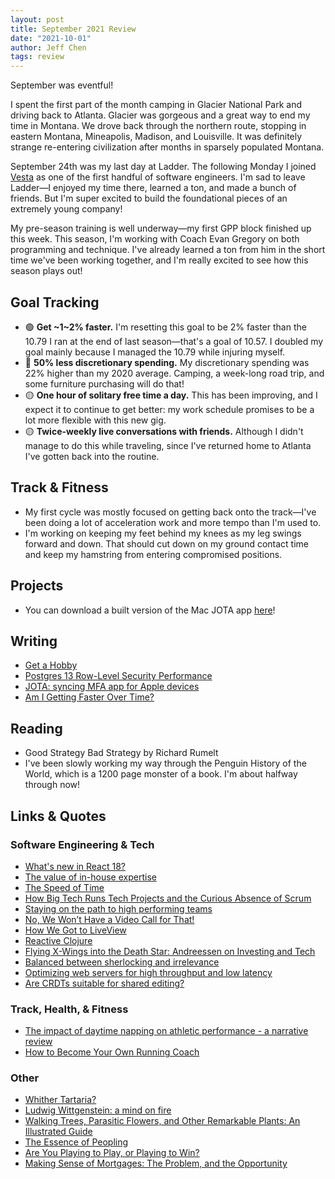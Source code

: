 ```yaml
---
layout: post
title: September 2021 Review
date: "2021-10-01"
author: Jeff Chen
tags: review
---
```


September was eventful!

I spent the first part of the month camping in Glacier National Park and driving back to Atlanta. Glacier was gorgeous and a great way to end my time in Montana. We drove back through the northern route, stopping in eastern Montana, Mineapolis, Madison, and Louisville. It was definitely strange re-entering civilization after months in sparsely populated Montana.

September 24th was my last day at Ladder. The following Monday I joined [Vesta](https://vestatech.io) as one of the first handful of software engineers. I'm sad to leave Ladder—I enjoyed my time there, learned a ton, and made a bunch of friends. But I'm super excited to build the foundational pieces of an extremely young company!

My pre-season training is well underway—my first GPP block finished up this week. This season, I'm working with Coach Evan Gregory on both programming and technique. I've already learned a ton from him in the short time we've been working together, and I'm really excited to see how this season plays out!

## Goal Tracking

- 🟢 **Get ~1~2% faster.** I'm resetting this goal to be 2% faster than the 10.79 I ran at the end of last season—that's a goal of 10.57. I doubled my goal mainly because I managed the 10.79 while injuring myself.
- 🔴 **50% less discretionary spending.** My discretionary spending was 22% higher than my 2020 average. Camping, a week-long road trip, and some furniture purchasing will do that!
- 🟡 **One hour of solitary free time a day.** This has been improving, and I expect it to continue to get better: my work schedule promises to be a lot more flexible with this new gig.
- 🟡 **Twice-weekly live conversations with friends.** Although I didn't manage to do this while traveling, since I've returned home to Atlanta I've gotten back into the routine.

<!-- excerpt -->

## Track & Fitness

- My first cycle was mostly focused on getting back onto the track—I've been doing a lot of acceleration work and more tempo than I'm used to.
- I'm working on keeping my feet behind my knees as my leg swings forward and down. That should cut down on my ground contact time and keep my hamstring from entering compromised positions.

## Projects

- You can download a built version of the Mac JOTA app [here](/assets/jota-macos.zip)!

## Writing

- [Get a Hobby](https://www.jeffchen.dev/posts/Get-A-Hobby/)
- [Postgres 13 Row-Level Security Performance](https://www.jeffchen.dev/posts/Postgres-13-Row-Level-Security-Performance/)
- [JOTA: syncing MFA app for Apple devices](https://www.jeffchen.dev/posts/JOTA-Syncing-MFA-App-For-Apple-Devices/)
- [Am I Getting Faster Over Time?](https://www.jeffchen.dev/posts/Tracking-Fly-Times/)

## Reading

- Good Strategy Bad Strategy by Richard Rumelt
- I've been slowly working my way through the Penguin History of the World, which is a 1200 page monster of a book. I'm about halfway through now!

## Links & Quotes

### Software Engineering & Tech

- [What's new in React 18?](https://yagmurcetintas.com/journal/whats-new-in-react-18/)
- [The value of in-house expertise](https://danluu.com/in-house/)
- [The Speed of Time](https://www.brendangregg.com/blog/2021-09-26/the-speed-of-time.html)
- [How Big Tech Runs Tech Projects and the Curious Absence of Scrum](https://newsletter.pragmaticengineer.com/p/project-management-in-tech)
- [Staying on the path to high performing teams](https://lethain.com/durably-excellent-teams/)
- [No, We Won’t Have a Video Call for That!](https://xahteiwi.eu/resources/presentations/no-we-wont-have-a-video-call-for-that/)
- [How We Got to LiveView](https://fly.io/blog/how-we-got-to-liveview/)
- [Reactive Clojure](https://hyperfiddle.notion.site/Reactive-Clojure-You-don-t-need-a-web-framework-you-need-a-web-language-44b5bfa526be4af282863f34fa1cfffc)
- [Flying X-Wings into the Death Star: Andreessen on Investing and Tech](https://richardhanania.substack.com/p/flying-x-wings-into-the-death-star)
- [Balanced between sherlocking and irrelevance](https://sixcolors.com/post/2021/08/balanced-between-sherlocking-and-irrelevance/)
- [Optimizing web servers for high throughput and low latency](https://dropbox.tech/infrastructure/optimizing-web-servers-for-high-throughput-and-low-latency)
- [Are CRDTs suitable for shared editing?](https://blog.kevinjahns.de/are-crdts-suitable-for-shared-editing/)

### Track, Health, & Fitness

- [The impact of daytime napping on athletic performance - a narrative review](https://pubmed.ncbi.nlm.nih.gov/34559915/)
- [How to Become Your Own Running Coach](https://www.outsideonline.com/health/training-performance/how-to-become-your-own-running-coach/)

### Other

- [Whither Tartaria?](https://astralcodexten.substack.com/p/whither-tartaria)
- [Ludwig Wittgenstein: a mind on fire](https://www.newstatesman.com/culture/books/2021/09/ludwig-wittgenstein-a-mind-on-fire)
- [Walking Trees, Parasitic Flowers, and Other Remarkable Plants: An Illustrated Guide](https://thereader.mitpress.mit.edu/walking-trees-parasitic-flowers-remarkable-plants-illustrated-guide/)
- [The Essence of Peopling](https://www.ribbonfarm.com/2015/04/08/the-essence-of-peopling/)
- [Are You Playing to Play, or Playing to Win?](https://commoncog.com/blog/playing-to-play-playing-to-win/)
- [Making Sense of Mortgages: The Problem, and the Opportunity](https://a16z.com/2018/05/19/mortgage-process-players-problems-opportunities/)
